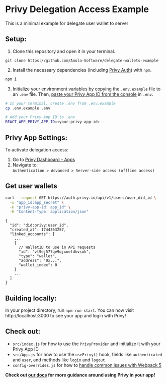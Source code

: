 # Privy Delegation Access Example

This is a minimal example for delegate user wallet to server

## Setup:

1. Clone this repository and open it in your terminal.
```
git clone https://github.com/Anola-Software/delegate-wallets-example
```

2. Install the necessary dependencies (including [Privy Auth](https://www.npmjs.com/package/@privy-io/react-auth)) with `npm`.
```sh
npm i 
```

3. Initialize your environment variables by copying the `.env.example` file to an `.env` file. Then, [paste your Privy App ID from the console](https://docs.privy.io/guide/console/api-keys) in `.env`.
```sh
# In your terminal, create .env from .env.example
cp .env.example .env

# Add your Privy App ID to .env
REACT_APP_PRIVY_APP_ID=<your-privy-app-id>
```

## Privy App Settings:

To activate delegation access:

1. Go to [Privy Dashboard - Apps](https://dashboard.privy.io/apps)
2. Navigate to:  
   `Authentication > Advanced > Server-side access (offline access)`

## Get user wallets
```bash
curl --request GET https://auth.privy.io/api/v1/users/user_did_id \
  -u "app_id:app_secret" \
  -H "privy-app-id: app_id" \
  -H "Content-Type: application/json"
```
```
{
  "id": "did:privy:user_id",
  "created_at": 1744363257,
  "linked_accounts": [
    ...
    {
      // WalletID to use in API requests
      "id": "vl9ej577qe9qjxoefdkvsok", 
      "type": "wallet",
      "address": "0x...",
      "wallet_index": 0
    }
    ...
  ]
}
```

## Building locally:

In your project directory, run `npm run start`. You can now visit http://localhost:3000 to see your app and login with Privy!

## Check out:

- `src/index.js` for how to use the `PrivyProvider` and initialize it with your Privy App ID
- `src/App.js` for how to use the `usePrivy()` hook, fields like `authenticated` and `user`, and methods like `login` and `logout`
- `config-overrides.js` for how to [handle common issues with Webpack 5](https://docs.privy.io/guide/troubleshooting/webpack)

**Check out [our docs](https://docs.privy.io/) for more guidance around using Privy in your app!**
